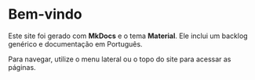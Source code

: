 # Bem-vindo

Este site foi gerado com **MkDocs** e o tema **Material**. Ele inclui um backlog genérico e documentação em Português.

Para navegar, utilize o menu lateral ou o topo do site para acessar as páginas.
